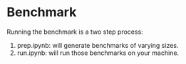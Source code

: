 # Benchmark

Running the benchmark is a two step process:
1) prep.ipynb: will generate benchmarks of varying sizes.
2) run.ipynb: will run those benchmarks on your machine.

